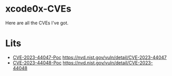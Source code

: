 # xcode0x-CVEs
Here are all the CVEs I've got.

# Lits 
- [CVE-2023-44047-Poc](https://github.com/xcodeOn1/xcode0x-CVEs/blob/main/CVE/CVE-2023-44047.md)
https://nvd.nist.gov/vuln/detail/CVE-2023-44047
- [CVE-2023-44048-Poc](https://github.com/xcodeOn1/xcode0x-CVEs/blob/main/CVE/CVE-2023-44048.md)
https://nvd.nist.gov/vuln/detail/CVE-2023-44048
